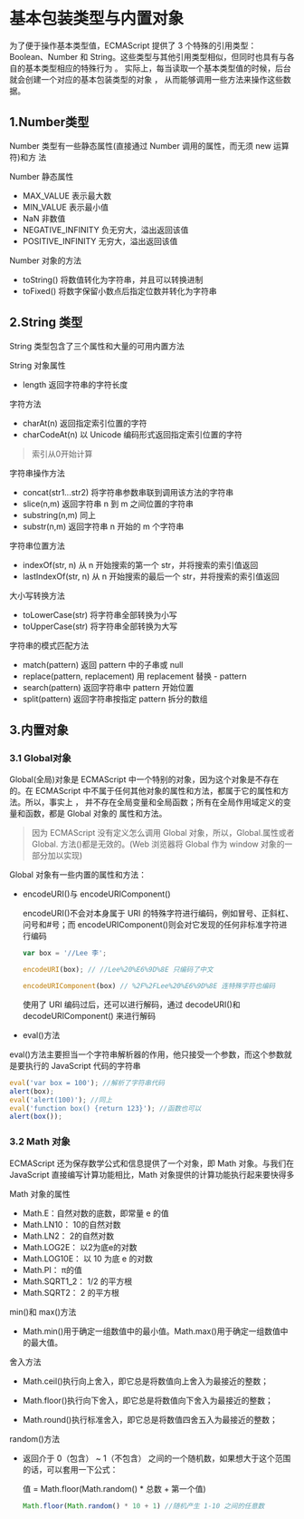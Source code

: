 # 基本包装类型与内置对象

为了便于操作基本类型值，ECMAScript 提供了 3 个特殊的引用类型：Boolean、Number
和 String。这些类型与其他引用类型相似，但同时也具有与各自的基本类型相应的特殊行为 。
实际上，每当读取一个基本类型值的时候，后台就会创建一个对应的基本包装类型的对象 ，
从而能够调用一些方法来操作这些数据。

## 1.Number类型

Number 类型有一些静态属性(直接通过 Number 调用的属性，而无须 new 运算符)和方
法

Number 静态属性

- MAX_VALUE 表示最大数
- MIN_VALUE 表示最小值
- NaN 非数值
- NEGATIVE_INFINITY 负无穷大，溢出返回该值
- POSITIVE_INFINITY 无穷大，溢出返回该值

Number 对象的方法

- toString() 将数值转化为字符串，并且可以转换进制
- toFixed() 将数字保留小数点后指定位数并转化为字符串

## 2.String 类型

String 类型包含了三个属性和大量的可用内置方法

String 对象属性

- length 返回字符串的字符长度

字符方法

- charAt(n) 返回指定索引位置的字符
- charCodeAt(n) 以 Unicode 编码形式返回指定索引位置的字符

>索引从0开始计算

字符串操作方法

- concat(str1...str2) 将字符串参数串联到调用该方法的字符串
- slice(n,m) 返回字符串 n 到 m 之间位置的字符串
- substring(n,m) 同上
- substr(n,m) 返回字符串 n 开始的 m 个字符串

字符串位置方法

- indexOf(str, n) 从 n 开始搜索的第一个 str，并将搜索的索引值返回
- lastIndexOf(str, n) 从 n 开始搜索的最后一个 str，并将搜索的索引值返回

大小写转换方法

- toLowerCase(str) 将字符串全部转换为小写
- toUpperCase(str) 将字符串全部转换为大写

字符串的模式匹配方法

- match(pattern) 返回 pattern 中的子串或 null
- replace(pattern, replacement) 用 replacement 替换 - pattern
- search(pattern) 返回字符串中 pattern 开始位置
- split(pattern) 返回字符串按指定 pattern 拆分的数组

## 3.内置对象

### 3.1 Global对象

Global(全局)对象是 ECMAScript 中一个特别的对象，因为这个对象是不存在的。在
ECMAScript 中不属于任何其他对象的属性和方法，都属于它的属性和方法。所以，事实上 ，
并不存在全局变量和全局函数；所有在全局作用域定义的变量和函数，都是 Global 对象的
属性和方法。

>因为 ECMAScript 没有定义怎么调用 Global 对象，所以，Global.属性或者 Global.
方法()都是无效的。(Web 浏览器将 Global 作为 window 对象的一部分加以实现)

Global 对象有一些内置的属性和方法：

- encodeURI()与 encodeURIComponent()

    encodeURI()不会对本身属于 URI 的特殊字符进行编码，例如冒号、正斜杠、问号和#号；而 encodeURIComponent()则会对它发现的任何非标准字符进行编码

    ```js
    var box = '//Lee 李';

    encodeURI(box); // //Lee%20%E6%9D%8E 只编码了中文

    encodeURIComponent(box) // %2F%2FLee%20%E6%9D%8E 连特殊字符也编码
    ```

    使用了 URI 编码过后，还可以进行解码，通过 decodeURI()和 decodeURIComponent() 来进行解码

- eval()方法

eval()方法主要担当一个字符串解析器的作用，他只接受一个参数，而这个参数就是要执行的 JavaScript 代码的字符串

```js
eval('var box = 100'); //解析了字符串代码
alert(box);
eval('alert(100)'); //同上
eval('function box() {return 123}'); //函数也可以
alert(box());
```

### 3.2 Math 对象

ECMAScript 还为保存数学公式和信息提供了一个对象，即 Math 对象。与我们在 JavaScript 直接编写计算功能相比，Math 对象提供的计算功能执行起来要快得多

Math 对象的属性

- Math.E：自然对数的底数，即常量 e 的值
- Math.LN10： 10的自然对数
- Math.LN2： 2的自然对数
- Math.LOG2E： 以2为底e的对数
- Math.LOG10E： 以 10 为底 e 的对数
- Math.PI： π的值
- Math.SQRT1_2： 1/2 的平方根
- Math.SQRT2： 2 的平方根

min()和 max()方法

- Math.min()用于确定一组数值中的最小值。Math.max()用于确定一组数值中的最大值。

舍入方法

- Math.ceil()执行向上舍入，即它总是将数值向上舍入为最接近的整数；

- Math.floor()执行向下舍入，即它总是将数值向下舍入为最接近的整数；

- Math.round()执行标准舍入，即它总是将数值四舍五入为最接近的整数；

random()方法

- 返回介于 0（包含） ~ 1（不包含） 之间的一个随机数，如果想大于这个范围的话，可以套用一下公式：

    值 = Math.floor(Math.random() * 总数 + 第一个值)

    ```js
    Math.floor(Math.random() * 10 + 1) //随机产生 1-10 之间的任意数
    ```


